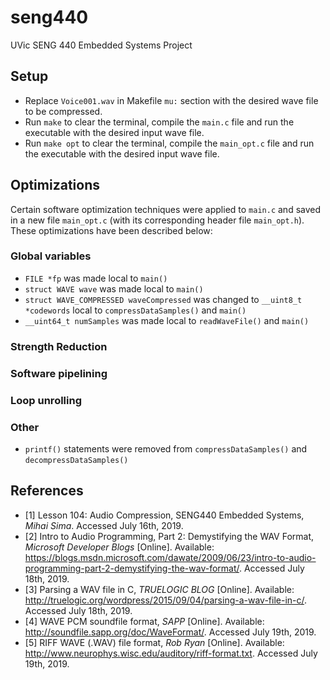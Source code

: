 # seng440
UVic SENG 440 Embedded Systems Project

## Setup
- Replace `Voice001.wav` in Makefile `mu:` section with the desired wave file to be compressed.
- Run `make` to clear the terminal, compile the `main.c` file and run the executable with the desired input wave file.
- Run `make opt` to clear the terminal, compile the `main_opt.c` file and run the executable with the desired input wave file.

## Optimizations
Certain software optimization techniques were applied to `main.c` and saved in a new file `main_opt.c` (with its corresponding header file `main_opt.h`). These optimizations have been described below:

### Global variables
- `FILE *fp` was made local to `main()`
- `struct WAVE wave` was made local to `main()`
- `struct WAVE_COMPRESSED waveCompressed` was changed to `__uint8_t *codewords` local to `compressDataSamples()` and `main()`
- `__uint64_t numSamples` was made local to `readWaveFile()` and `main()`

### Strength Reduction

### Software pipelining

### Loop unrolling

### Other
- `printf()` statements were removed from `compressDataSamples()` and `decompressDataSamples()`

## References
- [1] Lesson 104: Audio Compression, SENG440 Embedded Systems, <em>Mihai Sima</em>. Accessed July 16th, 2019.
- [2] Intro to Audio Programming, Part 2: Demystifying the WAV Format, <em>Microsoft Developer Blogs</em> [Online]. Available: https://blogs.msdn.microsoft.com/dawate/2009/06/23/intro-to-audio-programming-part-2-demystifying-the-wav-format/. Accessed July 18th, 2019.
- [3] Parsing a WAV file in C, <em>TRUELOGIC BLOG</em> [Online]. Available: http://truelogic.org/wordpress/2015/09/04/parsing-a-wav-file-in-c/. Accessed July 18th, 2019.
- [4] WAVE PCM soundfile format, <em>SAPP</em> [Online]. Available: http://soundfile.sapp.org/doc/WaveFormat/. Accessed July 19th, 2019.
- [5] RIFF WAVE (.WAV) file format, <em>Rob Ryan</em> [Online]. Available: http://www.neurophys.wisc.edu/auditory/riff-format.txt. Accessed July 19th, 2019.

